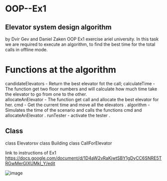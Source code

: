 # OOP--Ex1
## Elevator system design algorithm
by Dvir Gev and Daniel Zaken
OOP Ex1 exercise ariel university. In this task we are required to execute an algorithm, to find the best time for the total calls in offline mode.

# Functions at the algorithm
candidateElevators - Return the best elevator fot the call;
calculateTime - The function get two floor numbers and will calculate how much time take the elevator to go from one to the other.  
allocateAnElevator - The function get call and allocate the best elevator for her.
cmd - Get the current time and move all the elevators .
algorithm - Simulates the time of the scenario and calls the functions cmd and allocateAnElevator .
runTester - activate the tester .
## Class
class Elevatorsv
class Building 
class CallForElevator 


link to instructions of Ex1 https://docs.google.com/document/d/1D4aW2vRaKjwtSBY1gDyCC6SNRE5TRGwMerGIXUMkI_Y/edit



![image](https://user-images.githubusercontent.com/92304153/142245777-f47dff89-a507-4ba9-b2a1-7244c50688b5.png)
